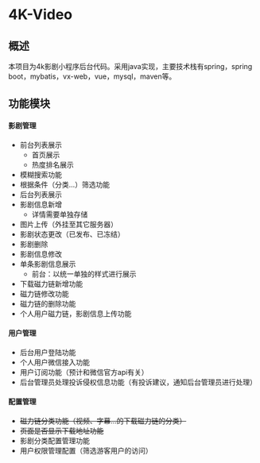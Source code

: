 # 4K-Video
## 概述

本项目为4k影剧小程序后台代码。采用java实现，主要技术栈有spring，spring boot，mybatis，vx-web，vue，mysql，maven等。

## 功能模块

#### 影剧管理

- 前台列表展示
  - 首页展示
  - 热度排名展示
- 模糊搜索功能
- 根据条件（分类...）筛选功能
- 后台列表展示
- 影剧信息新增
  - 详情需要单独存储
- 图片上传（外挂至其它服务器）
- 影剧状态更改（已发布、已冻结）
- 影剧删除
- 影剧信息修改
- 单条影剧信息展示
  - 前台：以统一单独的样式进行展示
- 下载磁力链新增功能
- 磁力链修改功能
- 磁力链的删除功能
- 个人用户磁力链，影剧信息上传功能

#### 用户管理

- 后台用户登陆功能
- 个人用户微信接入功能
- 用户订阅功能（预计和微信官方api有关）
- 后台管理员处理投诉侵权信息功能（有投诉建议，通知后台管理员进行处理）

#### 配置管理

- ~~磁力链分类功能（视频、字幕...的下载磁力链的分类）~~
- ~~页面是否显示下载地址功能~~
- 影剧分类配置管理功能
- 用户权限管理配置（筛选游客用户的访问）

